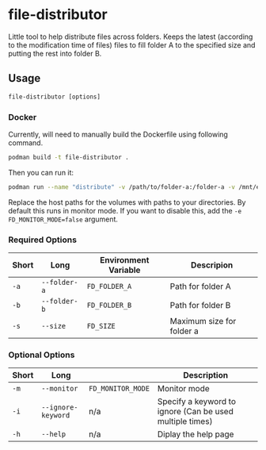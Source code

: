 # file-distributor

Little tool to help distribute files across folders. Keeps the latest (according to the modification time of files) files to fill folder A to the specified size and putting the rest into folder B.

## Usage

```cmd
file-distributor [options]
```

### Docker

Currently, will need to manually build the Dockerfile using following command.

```bash
podman build -t file-distributor .
```

Then you can run it:

```bash
podman run --name "distribute" -v /path/to/folder-a:/folder-a -v /mnt/e/test2:/folder-b -e FD_SIZE=10 localhost/file-distributor
```

Replace the host paths for the volumes with paths to your directories. By default this runs in monitor mode. If you want to disable this, add the `-e FD_MONITOR_MODE=false` argument.

### Required Options

| Short | Long | Environment Variable | Descripion |
| --- | --- | --- | --- |
| `-a` | `--folder-a` | `FD_FOLDER_A` | Path for folder A |
| `-b` | `--folder-b` | `FD_FOLDER_B` | Path for folder B |
| `-s` | `--size` | `FD_SIZE` | Maximum size for folder a |

### Optional Options

| Short | Long |  | Description |
| --- | --- | --- | --- |
| `-m` | `--monitor` | `FD_MONITOR_MODE` | Monitor mode |
| `-i` | `--ignore-keyword` | n/a | Specify a keyword to ignore (Can be used multiple times) |
| `-h` | `--help` | n/a | Diplay the help page |
